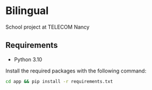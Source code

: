 # Bilingual
School project at TELECOM Nancy

## Requirements

- Python 3.10

Install the required packages with the following command:
```bash
cd app && pip install -r requirements.txt
```